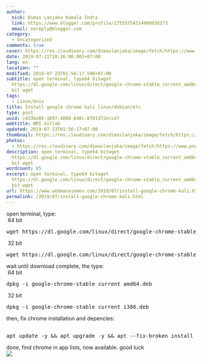 ```yaml
---
author:
  nick: Dimas Lanjaka Kumala Indra
  link: https://www.blogger.com/profile/17555754514989936273
  email: noreply@blogger.com
category:
  - Uncategorized
comments: true
cover: https://res.cloudinary.com/dimaslanjaka/image/fetch/https://www.pngarts.com/files/3/Linux-PNG-Image-Background.png
date: 2019-07-21T20:26:00.001+07:00
lang: en
location: ""
modified: 2019-07-23T01:56:17.590+07:00
subtitle: open terminal, type64 bitwget
  https://dl.google.com/linux/direct/google-chrome-stable_current_amd64.deb32
  bit wget
tags:
  - Linux/Unix
title: Install google chrome kali linux/debian/etc
type: post
uuid: c433be05-1697-4888-840c-8f01d72ecc47
webtitle: WMI Gitlab
updated: 2019-07-23T01:56:17+07:00
thumbnail: https://res.cloudinary.com/dimaslanjaka/image/fetch/https://www.pngarts.com/files/3/Linux-PNG-Image-Background.png
photos:
  - https://res.cloudinary.com/dimaslanjaka/image/fetch/https://www.pngarts.com/files/3/Linux-PNG-Image-Background.png
description: open terminal, type64 bitwget
  https://dl.google.com/linux/direct/google-chrome-stable_current_amd64.deb32
  bit wget
wordcount: 65
excerpt: open terminal, type64 bitwget
  https://dl.google.com/linux/direct/google-chrome-stable_current_amd64.deb32
  bit wget
url: https://www.webmanajemen.com/2019/07/install-google-chrome-kali.html
permalink: /2019/07/install-google-chrome-kali.html
---
```


<div dir="ltr" trbidi="on">open terminal, type:<br>&nbsp;64 bit<br><pre>wget https://dl.google.com/linux/direct/google-chrome-stable_current_amd64.deb<br></pre>&nbsp;32 bit <br><pre>wget https://dl.google.com/linux/direct/google-chrome-stable_current_i386.deb<br></pre>wait until download complete, the type:  <br>&nbsp;64 bit<br><pre>dpkg -i google-chrome-stable_current_amd64.deb<br></pre>&nbsp;32 bit <br><pre>dpkg -i google-chrome-stable_current_i386.deb<br></pre> then, fix chrome installation and depencies: <pre><br>apt update -y &amp;&amp; apt upgrade -y &amp;&amp; apt --fix-broken install<br></pre> done, find chrome in app lists, now available. good luck </div><img src="https://res.cloudinary.com/dimaslanjaka/image/fetch/https://www.pngarts.com/files/3/Linux-PNG-Image-Background.png">